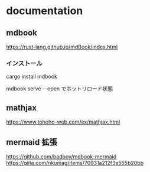 # documentation

## mdbook
https://rust-lang.github.io/mdBook/index.html


### インストール

cargo install mdbook



mdbook serve --open でホットリロード状態

## mathjax
https://www.tohoho-web.com/ex/mathjax.html

## mermaid 拡張
https://github.com/badboy/mdbook-mermaid
https://qiita.com/nkumag/items/70931a212f3e555b20bb